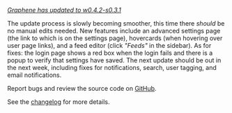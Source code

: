 *[Graphene has updated to w0.4.2-s0.3.1](http://gra.phene.co)*


The update process is slowly becoming smoother, this time there _should_ be no manual edits needed.
New features include an advanced settings page (the link to which is on the settings page), hovercards (when hovering over user page links), and a feed editor (click *"Feeds"* in the sidebar).
As for fixes: the login page shows a red box when the login fails and there is a popup to verify that settings have saved.
The next update should be out in the next week, including fixes for notifications, search, user tagging, and email notifications.


Report bugs and review the source code on [GitHub](https://github.com/Trewbot/Graphene).


See the [changelog](http://gra.phene.co/changes) for more details.